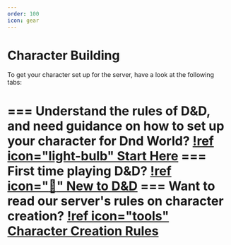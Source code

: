 ```yaml
---
order: 100
icon: gear
---
```

# Character Building

To get your character set up for the server, have a look at the following tabs:

=== Understand the rules of D&D, and need guidance on how to set up your character for Dnd World?
[!ref icon="light-bulb" Start Here](/character-building/start-here.md)
=== First time playing D&D?
[!ref icon=":beginner:" New to D&D](/character-building/new-to-dnd.md)
=== Want to read our server's rules on character creation?
[!ref icon="tools" Character Creation Rules](/character-building/cc-rules.md)
===
